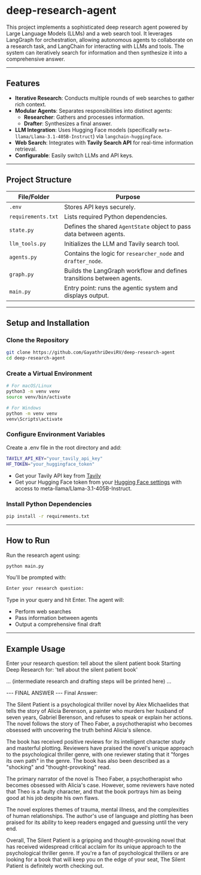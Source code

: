 # deep-research-agent
This project implements a sophisticated deep research agent powered by Large Language Models (LLMs) and a web search tool. It leverages LangGraph for orchestration, allowing autonomous agents to collaborate on a research task, and LangChain for interacting with LLMs and tools. The system can iteratively search for information and then synthesize it into a comprehensive answer.

---

## Features

- **Iterative Research**: Conducts multiple rounds of web searches to gather rich context.
- **Modular Agents**: Separates responsibilities into distinct agents:
  - **Researcher**: Gathers and processes information.
  - **Drafter**: Synthesizes a final answer.
- **LLM Integration**: Uses Hugging Face models (specifically `meta-llama/Llama-3.1-405B-Instruct`) via `langchain-huggingface`.
- **Web Search**: Integrates with **Tavily Search API** for real-time information retrieval.
- **Configurable**: Easily switch LLMs and API keys.

---

## Project Structure

| File/Folder       | Purpose |
|-------------------|---------|
| `.env`            | Stores API keys securely. |
| `requirements.txt`| Lists required Python dependencies. |
| `state.py`        | Defines the shared `AgentState` object to pass data between agents. |
| `llm_tools.py`    | Initializes the LLM and Tavily search tool. |
| `agents.py`       | Contains the logic for `researcher_node` and `drafter_node`. |
| `graph.py`        | Builds the LangGraph workflow and defines transitions between agents. |
| `main.py`         | Entry point: runs the agentic system and displays output. |

---

## Setup and Installation

### Clone the Repository

```bash
git clone https://github.com/GayathriDeviRV/deep-research-agent
cd deep-research-agent
```

### Create a Virtual Environment

```bash
# For macOS/Linux
python3 -m venv venv
source venv/bin/activate

# For Windows
python -m venv venv
venv\Scripts\activate
```

### Configure Environment Variables

Create a .env file in the root directory and add:

```bash
TAVILY_API_KEY="your_tavily_api_key"
HF_TOKEN="your_huggingface_token"
```
- Get your Tavily API key from [Tavily](https://www.tavily.com/)
- Get your Hugging Face token from your [Hugging Face settings](https://huggingface.co/settings/tokens) with access to meta-llama/Llama-3.1-405B-Instruct.

### Install Python Dependencies

```bash
pip install -r requirements.txt
```

---

## How to Run

Run the research agent using:

```bash
python main.py
```

You'll be prompted with:

```bash
Enter your research question:
```
Type in your query and hit Enter. The agent will:
- Perform web searches
- Pass information between agents
- Output a comprehensive final draft

---

## Example Usage

Enter your research question: tell about the silent patient book
Starting Deep Research for: 'tell about the silent patient book'

... (intermediate research and drafting steps will be printed here) ...

--- FINAL ANSWER ---
Final Answer:

The Silent Patient is a psychological thriller novel by Alex Michaelides that tells the story of Alicia Berenson, a painter who murders her husband of seven years, Gabriel Berenson, and refuses to speak or explain her actions. The novel follows the story of Theo Faber, a psychotherapist who becomes obsessed with uncovering the truth behind Alicia's silence.

The book has received positive reviews for its intelligent character study and masterful plotting. Reviewers have praised the novel's unique approach to the psychological thriller genre, with one reviewer stating that it "forges its own path" in the genre. The book has also been described as a "shocking" and "thought-provoking" read.

The primary narrator of the novel is Theo Faber, a psychotherapist who becomes obsessed with Alicia's case. However, some reviewers have noted that Theo is a faulty character, and that the book portrays him as being good at his job despite his own flaws.

The novel explores themes of trauma, mental illness, and the complexities of human relationships. The author's use of language and plotting has been praised for its ability to keep readers engaged and guessing until the very end.

Overall, The Silent Patient is a gripping and thought-provoking novel that has received widespread critical acclaim for its unique approach to the psychological thriller genre. If you're a fan of psychological thrillers or are looking for a book that will keep you on the edge of your seat, The Silent Patient is definitely worth checking out.
